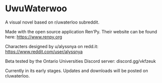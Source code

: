 # UwuWaterwoo
A visual novel based on r/uwaterloo subreddit.

Made with the open source application Ren'Py. Their website can be found here: https://www.renpy.org

Characters designed by u/alyssnya on redd.it: https://www.reddit.com/user/alyssnya

Beta tested by the Ontario Universities Discord server: discord.gg/vkfzeuk

Currently in its early stages. Updates and downloads will be posted on r/uwaterloo. 

